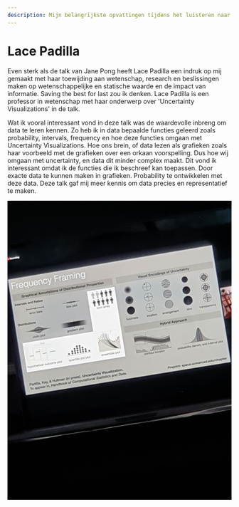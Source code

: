 ```yaml
---
description: Mijn belangrijkste opvattingen tijdens het luisteren naar Lace Padilla
---
```


# Lace Padilla

Even sterk als de talk van Jane Pong heeft Lace Padilla een indruk op mij gemaakt met haar toewijding aan wetenschap, research en beslissingen maken op wetenschappelijke en statische waarde en de impact van informatie. Saving the best for last zou ik denken. Lace Padilla is een professor in wetenschap met haar onderwerp over 'Uncertainty Visualizations' in de talk. 

Wat ik vooral interessant vond in deze talk was de waardevolle inbreng om data te leren kennen. Zo heb ik in data bepaalde functies geleerd zoals probability, intervals, frequency en hoe deze functies omgaan met Uncertainty Visualizations. Hoe ons brein, of data lezen als grafieken zoals haar voorbeeld met de grafieken over een orkaan voorspelling. Dus hoe wij omgaan met uncertainty, en data dit minder complex maakt. Dit vond ik interessant omdat ik de functies die ik beschreef kan toepassen. Door exacte data te kunnen maken in grafieken. Probability te ontwikkelen met deze data. Deze talk gaf mij meer kennis om data precies en representatief te maken. 

 

![](../.gitbook/assets/20200903_184900.jpg)


